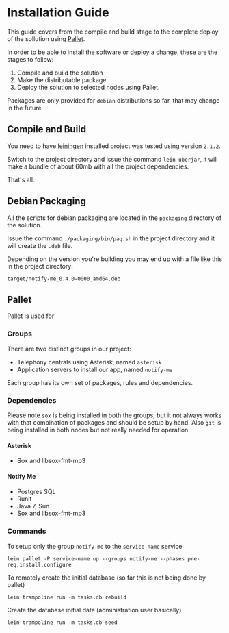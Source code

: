 # Installation Guide

This guide covers from the compile and build stage to the complete deploy of the sollution using [Pallet][1].

In order to be able to install the software or deploy a change, these are the stages to follow:

1. Compile and build the solution
2. Make the distributable package
3. Deploy the solution to selected nodes using Pallet.

Packages are only provided for `debian` distributions so far, that may change in the future.

## Compile and Build

You need to have [leiningen][2] installed project was tested using version `2.1.2`.

Switch to the project directory and issue the command `lein uberjar`, it will make a bundle of about 60mb with all the project dependencies.

That's all.

## Debian Packaging

All the scripts for debian packaging are located in the `packaging` directory of the solution.

Issue the command `./packaging/bin/paq.sh` in the project directory and it will create the `.deb` file.

Depending on the version you're building you may end up with a file like this in the project directory:

`target/notify-me_0.4.0-0000_amd64.deb`

## Pallet

Pallet is used for

### Groups

There are two distinct groups in our project:

* Telephony centrals using Asterisk, named `asterisk`
* Application servers to install our app, named `notify-me`

Each group has its own set of packages, rules and dependencies.

### Dependencies

Please note `sox` is being installed in both the groups, but it not always works with that combination of packages and should be setup by hand.
Also `git` is being installed in both nodes but not really needed for operation.

#### Asterisk

* Sox and libsox-fmt-mp3

#### Notify Me

* Postgres SQL
* Runit
* Java 7, Sun
* Sox and libsox-fmt-mp3

### Commands

To setup only the group `notify-me` to the `service-name` service:

`lein pallet -P service-name up --groups notify-me --phases pre-req,install,configure`

To remotely create the initial database (so far this is not being done by pallet)

`lein trampoline run -m tasks.db rebuild`

Create the database initial data (administration user basically)

`lein trampoline run -m tasks.db seed`

[1]: https://github.com/pallet
[2]: https://github.com/technomancy/leiningen
